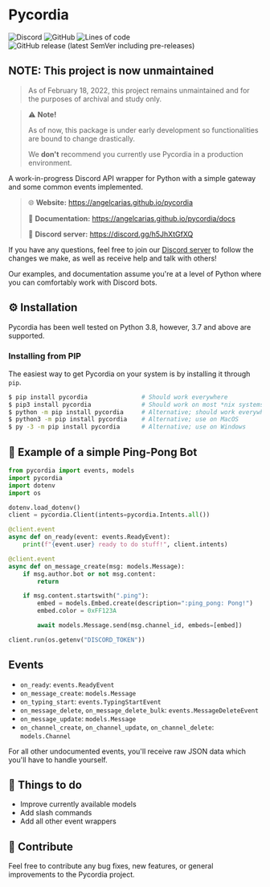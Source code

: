 # Pycordia

![Discord](https://img.shields.io/discord/882843456999927849?style=flat-square)
![GitHub](https://img.shields.io/github/license/angelcarias/pycordia?style=flat-square)
![Lines of code](https://img.shields.io/tokei/lines/github/angelcarias/pycordia?style=flat-square)
![GitHub release (latest SemVer including pre-releases)](https://img.shields.io/github/v/release/angelcarias/pycordia?include_prereleases&style=flat-square)

## NOTE: This project is now unmaintained
> As of February 18, 2022, this project remains unmaintained and for the purposes of archival and study only.


> ⚠️ **Note!**
> 
> As of now, this package is under early development so functionalities are bound to change drastically.
> 
> We **don't** recommend you currently use Pycordia in a production environment.

A work-in-progress Discord API wrapper for Python with a simple gateway and some common events implemented.

> :globe_with_meridians: **Website:** <https://angelcarias.github.io/pycordia>
>
> :memo: **Documentation:** <https://angelcarias.github.io/pycordia/docs>
>  
> :speech_balloon: **Discord server:** <https://discord.gg/h5JhXtGfXQ>

If you have any questions, feel free to join our [Discord server](https://discord.gg/h5JhXtGfXQ) to follow the changes we make, as well as receive help and talk with others!

Our examples, and documentation assume you're at a level of Python where you can comfortably work with Discord bots.

## ⚙️ Installation

Pycordia has been well tested on Python 3.8, however, 3.7 and above are supported.

### Installing from PIP

The easiest way to get Pycordia on your system is by installing it through `pip`.

```sh
$ pip install pycordia               # Should work everywhere
$ pip3 install pycordia              # Should work on most *nix systems; use on MacOS
$ python -m pip install pycordia     # Alternative; should work everywhere
$ python3 -m pip install pycordia    # Alternative; use on MacOS
$ py -3 -m pip install pycordia      # Alternative; use on Windows
```

## 🏓 Example of a simple Ping-Pong Bot

```py
from pycordia import events, models
import pycordia
import dotenv
import os

dotenv.load_dotenv()
client = pycordia.Client(intents=pycordia.Intents.all())

@client.event
async def on_ready(event: events.ReadyEvent):
    print(f"{event.user} ready to do stuff!", client.intents)

@client.event
async def on_message_create(msg: models.Message):
    if msg.author.bot or not msg.content:
        return

    if msg.content.startswith(".ping"):
        embed = models.Embed.create(description=":ping_pong: Pong!")
        embed.color = 0xFF123A

        await models.Message.send(msg.channel_id, embeds=[embed])

client.run(os.getenv("DISCORD_TOKEN"))
```

## Events

- `on_ready`: `events.ReadyEvent`
- `on_message_create`: `models.Message`
- `on_typing_start`: `events.TypingStartEvent`
- `on_message_delete`, `on_message_delete_bulk`: `events.MessageDeleteEvent`
- `on_message_update`: `models.Message`
- `on_channel_create`, `on_channel_update`, `on_channel_delete`: `models.Channel`

For all other undocumented events, you'll receive raw JSON data which you'll have to handle yourself.

## 🔖 Things to do

- Improve currently available models
- Add slash commands
- Add all other event wrappers

## 📖 Contribute

Feel free to contribute any bug fixes, new features, or general improvements to the Pycordia project.
